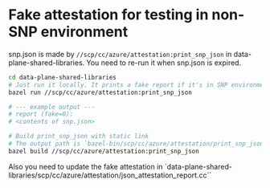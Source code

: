 # Fake attestation for testing in non-SNP environment

snp.json is made by `//scp/cc/azure/attestation:print_snp_json` in data-plane-shared-libraries.
You need to re-run it when snp.json is expired.

```bash
cd data-plane-shared-libraries
# Just run it locally. It prints a fake report if it's in SNP environment.
bazel run //scp/cc/azure/attestation:print_snp_json

# --- example output ---
# report (fake=0):
# <contents of snp.json>

# Build print_snp_json with static link
# The output path is `bazel-bin/scp/cc/azure/attestation/print_snp_json``
bazel build //scp/cc/azure/attestation:print_snp_json
```

Also you need to update the fake attestation in `data-plane-shared-libraries/scp/cc/azure/attestation/json_attestation_report.cc``
